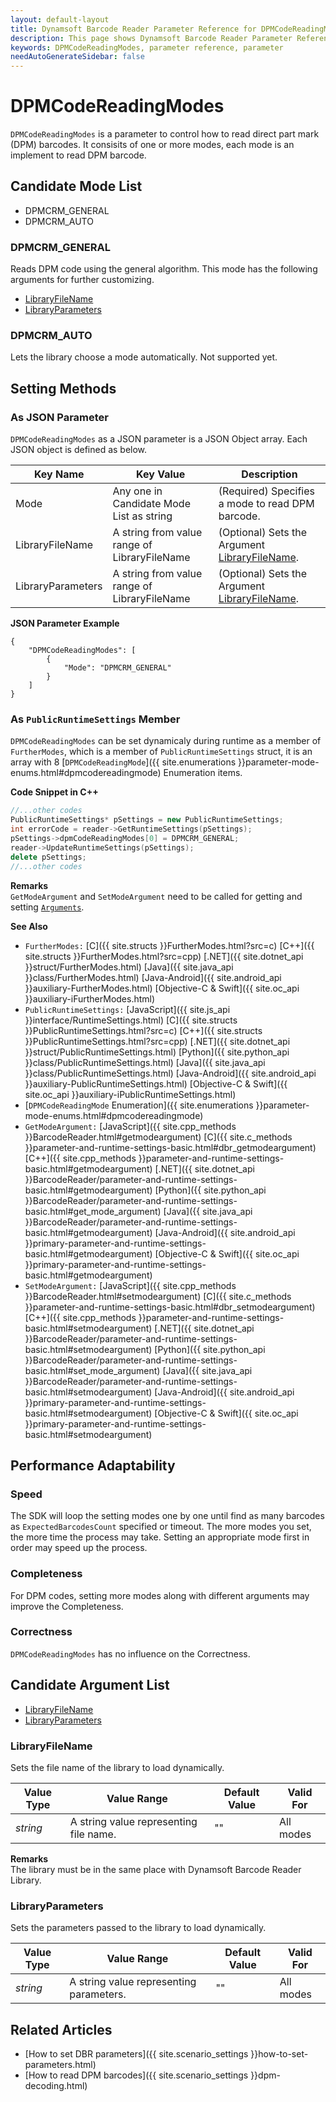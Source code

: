 ```yaml
---
layout: default-layout
title: Dynamsoft Barcode Reader Parameter Reference for DPMCodeReadingModes
description: This page shows Dynamsoft Barcode Reader Parameter Reference for DPMCodeReadingModes.
keywords: DPMCodeReadingModes, parameter reference, parameter
needAutoGenerateSidebar: false
---
```



# DPMCodeReadingModes 

`DPMCodeReadingModes` is a parameter to control how to read direct part mark (DPM) barcodes. It consisits of one or more modes, each mode is an implement to read DPM barcode.


## Candidate Mode List
- DPMCRM_GENERAL
- DPMCRM_AUTO

### DPMCRM_GENERAL
Reads DPM code using the general algorithm. This mode has the following arguments for further customizing.

- [LibraryFileName](#libraryfilename)
- [LibraryParameters](#libraryparameters)


### DPMCRM_AUTO
Lets the library choose a mode automatically. Not supported yet.


    
## Setting Methods

### As JSON Parameter
`DPMCodeReadingModes` as a JSON parameter is a JSON Object array. Each JSON object is defined as below.   

| Key Name | Key Value | Description |
| -------- | --------- | ----------- |
| Mode | Any one in Candidate Mode List as string | (Required) Specifies a mode to read DPM barcode.  |
| LibraryFileName | A string from value range of LibraryFileName | (Optional) Sets the Argument [LibraryFileName](#libraryfilename). |
| LibraryParameters | A string from value range of LibraryFileName | (Optional) Sets the Argument [LibraryFileName](#libraryfilename). |



**JSON Parameter Example**   
```
{
    "DPMCodeReadingModes": [
        {
            "Mode": "DPMCRM_GENERAL" 
        }
    ]
}
```


### As `PublicRuntimeSettings` Member
`DPMCodeReadingModes` can be set dynamicaly during runtime as a member of `FurtherModes`, which is a member of `PublicRuntimeSettings` struct, it is an array with 8 [`DPMCodeReadingMode`]({{ site.enumerations }}parameter-mode-enums.html#dpmcodereadingmode) Enumeration items.


**Code Snippet in C++**
```cpp
//...other codes
PublicRuntimeSettings* pSettings = new PublicRuntimeSettings;
int errorCode = reader->GetRuntimeSettings(pSettings);
pSettings->dpmCodeReadingModes[0] = DPMCRM_GENERAL;
reader->UpdateRuntimeSettings(pSettings);
delete pSettings;
//...other codes
```


**Remarks**     
`GetModeArgument` and `SetModeArgument` need to be called for getting and setting [`Arguments`](#candidate-argument-list).


**See Also**      
- `FurtherModes:` [C]({{ site.structs }}FurtherModes.html?src=c) [C++]({{ site.structs }}FurtherModes.html?src=cpp) [.NET]({{ site.dotnet_api }}struct/FurtherModes.html) [Java]({{ site.java_api }}class/FurtherModes.html) [Java-Android]({{ site.android_api }}auxiliary-FurtherModes.html) [Objective-C & Swift]({{ site.oc_api }}auxiliary-iFurtherModes.html)
- `PublicRuntimeSettings:` [JavaScript]({{ site.js_api }}interface/RuntimeSettings.html) [C]({{ site.structs }}PublicRuntimeSettings.html?src=c) [C++]({{ site.structs }}PublicRuntimeSettings.html?src=cpp) [.NET]({{ site.dotnet_api }}struct/PublicRuntimeSettings.html) [Python]({{ site.python_api }}class/PublicRuntimeSettings.html) [Java]({{ site.java_api }}class/PublicRuntimeSettings.html) [Java-Android]({{ site.android_api }}auxiliary-PublicRuntimeSettings.html) [Objective-C & Swift]({{ site.oc_api }}auxiliary-iPublicRuntimeSettings.html)
- [`DPMCodeReadingMode` Enumeration]({{ site.enumerations }}parameter-mode-enums.html#dpmcodereadingmode)
- `GetModeArgument:` [JavaScript]({{ site.cpp_methods }}BarcodeReader.html#getmodeargument) [C]({{ site.c_methods }}parameter-and-runtime-settings-basic.html#dbr_getmodeargument) [C++]({{ site.cpp_methods }}parameter-and-runtime-settings-basic.html#getmodeargument) [.NET]({{ site.dotnet_api }}BarcodeReader/parameter-and-runtime-settings-basic.html#getmodeargument) [Python]({{ site.python_api }}BarcodeReader/parameter-and-runtime-settings-basic.html#get_mode_argument) [Java]({{ site.java_api }}BarcodeReader/parameter-and-runtime-settings-basic.html#getmodeargument) [Java-Android]({{ site.android_api }}primary-parameter-and-runtime-settings-basic.html#getmodeargument) [Objective-C & Swift]({{ site.oc_api }}primary-parameter-and-runtime-settings-basic.html#getmodeargument)
- `SetModeArgument:` [JavaScript]({{ site.cpp_methods }}BarcodeReader.html#setmodeargument) [C]({{ site.c_methods }}parameter-and-runtime-settings-basic.html#dbr_setmodeargument) [C++]({{ site.cpp_methods }}parameter-and-runtime-settings-basic.html#setmodeargument) [.NET]({{ site.dotnet_api }}BarcodeReader/parameter-and-runtime-settings-basic.html#setmodeargument) [Python]({{ site.python_api }}BarcodeReader/parameter-and-runtime-settings-basic.html#set_mode_argument) [Java]({{ site.java_api }}BarcodeReader/parameter-and-runtime-settings-basic.html#setmodeargument) [Java-Android]({{ site.android_api }}primary-parameter-and-runtime-settings-basic.html#setmodeargument) [Objective-C & Swift]({{ site.oc_api }}primary-parameter-and-runtime-settings-basic.html#setmodeargument)


## Performance Adaptability
### Speed
The SDK will loop the setting modes one by one until find as many barcodes as `ExpectedBarcodesCount` specified or timeout. The more modes you set, the more time the process may take. Setting an appropriate mode first in order may speed up the process.

### Completeness
For DPM codes, setting more modes along with different arguments may improve the Completeness. 

### Correctness
`DPMCodeReadingModes` has no influence on the Correctness.

## Candidate Argument List
- [LibraryFileName](#libraryfilename)
- [LibraryParameters](#libraryparameters)
    

### LibraryFileName 
Sets the file name of the library to load dynamically.

| Value Type | Value Range | Default Value | Valid For | 
| ---------- | ----------- | ------------- | --------- |
| *string* | A string value representing file name. | "" | All modes |         


**Remarks**         
  The library must be in the same place with Dynamsoft Barcode Reader Library.


### LibraryParameters 
Sets the parameters passed to the library to load dynamically.

| Value Type | Value Range | Default Value | Valid For | 
| ---------- | ----------- | ------------- | ----------- |
| *string* | A string value representing parameters. | "" | All modes |         


## Related Articles
- [How to set DBR parameters]({{ site.scenario_settings }}how-to-set-parameters.html)
- [How to read DPM barcodes]({{ site.scenario_settings }}dpm-decoding.html)